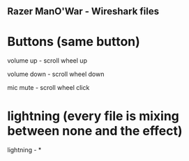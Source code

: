 ## Razer ManO'War - Wireshark files

# Buttons (same button)
volume up - scroll wheel up

volume down - scroll wheel down

mic mute - scroll wheel click

# lightning (every file is mixing between none and the effect)
lightning - *
